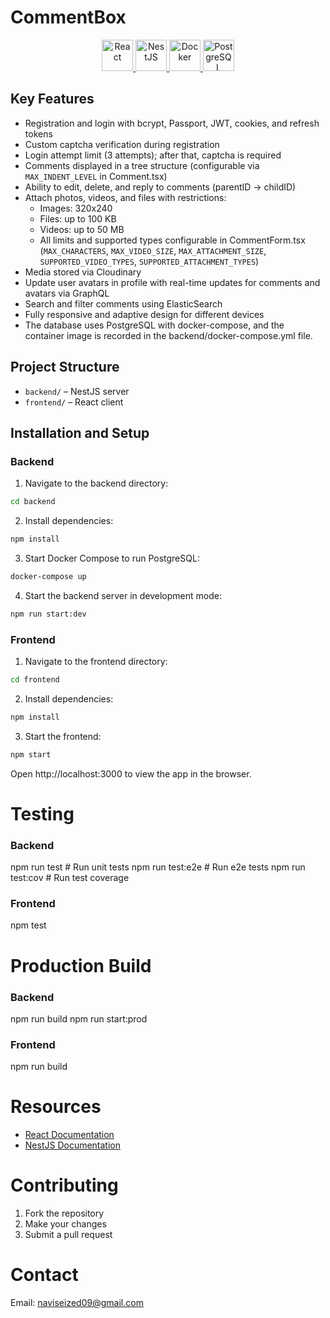 # CommentBox

<p align="center">
  <a href="https://reactjs.org/" target="_blank">
    <img src="https://upload.wikimedia.org/wikipedia/commons/a/a7/React-icon.svg" width="50" alt="React"/>
  </a>
  <a href="https://nestjs.com/" target="_blank">
    <img src="https://nestjs.com/img/logo-small.svg" width="50" alt="NestJS"/>
  </a>
  <a href="https://www.docker.com/" target="_blank">
    <img src="https://www.docker.com/sites/default/files/d8/2019-07/Moby-logo.png" width="50" alt="Docker"/>
  </a>
  <a href="https://www.postgresql.org/" target="_blank">
    <img src="https://www.postgresql.org/media/img/about/press/elephant.png" width="50" alt="PostgreSQL"/>
  </a>
</p>

## Key Features
- Registration and login with bcrypt, Passport, JWT, cookies, and refresh tokens
- Custom captcha verification during registration
- Login attempt limit (3 attempts); after that, captcha is required
- Comments displayed in a tree structure (configurable via `MAX_INDENT_LEVEL` in Comment.tsx)
- Ability to edit, delete, and reply to comments (parentID -> childID)
- Attach photos, videos, and files with restrictions:
  - Images: 320x240
  - Files: up to 100 KB
  - Videos: up to 50 MB
  - All limits and supported types configurable in CommentForm.tsx (`MAX_CHARACTERS`, `MAX_VIDEO_SIZE`, `MAX_ATTACHMENT_SIZE`, `SUPPORTED_VIDEO_TYPES`, `SUPPORTED_ATTACHMENT_TYPES`)
- Media stored via Cloudinary
- Update user avatars in profile with real-time updates for comments and avatars via GraphQL
- Search and filter comments using ElasticSearch
- Fully responsive and adaptive design for different devices
- The database uses PostgreSQL with docker-compose, and the container image is recorded in the backend/docker-compose.yml file.

## Project Structure
- `backend/` – NestJS server
- `frontend/` – React client

## Installation and Setup

### Backend
1. Navigate to the backend directory:
```bash
cd backend
```
2. Install dependencies:
```bash
npm install
```
3. Start Docker Compose to run PostgreSQL:
```bash
docker-compose up
```
4. Start the backend server in development mode:
```bash
npm run start:dev
```

### Frontend
1. Navigate to the frontend directory:
```bash
cd frontend
```
2. Install dependencies:
```bash
npm install
```
3. Start the frontend:
```bash
npm start
```

Open http://localhost:3000 to view the app in the browser.

# Testing

### Backend
npm run test       # Run unit tests
npm run test:e2e   # Run e2e tests
npm run test:cov   # Run test coverage

### Frontend
npm test

# Production Build

### Backend
npm run build
npm run start:prod

### Frontend
npm run build


# Resources
- [React Documentation](https://reactjs.org/)
- [NestJS Documentation](https://docs.nestjs.com)

# Contributing
1. Fork the repository
2. Make your changes
3. Submit a pull request

# Contact
Email: naviseized09@gmail.com